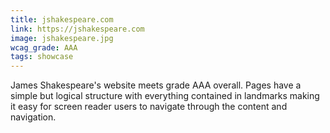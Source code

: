 ```yaml
---
title: jshakespeare.com
link: https://jshakespeare.com
image: jshakespeare.jpg
wcag_grade: AAA
tags: showcase
---
```


James Shakespeare's website meets grade AAA overall. Pages have a simple but logical structure with everything contained in landmarks making it easy for screen reader users to navigate through the content and navigation.

